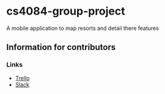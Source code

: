 # cs4084-group-project
A mobile application to map resorts and detail there features

## Information for contributors
### Links

- [Trello](https://trello.com/b/ZnJCc5du/cs4084-group-project)
- [Slack](https://cs4084-group-poject.slack.com)
